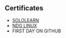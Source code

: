 ## Certificates
* [SOLOLEARN](https://github.com/AnuradhaBengle/M1_Guess-The-Number/files/8402509/c.certificate.pdf)
* [NDG LINUX](https://github.com/AnuradhaBengle/M1_Guess-The-Number/files/8402511/AnuradhaBengle-NDG.Linux.Unhatc-certificate.pdf)
* FIRST DAY ON GITHUB
